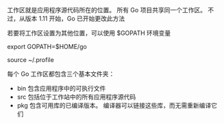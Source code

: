 工作区就是应用程序源代码所在的位置。 所有 Go 项目共享同一个工作区。 不过，从版本 1.11 开始，Go 已开始更改此方法

若要将工作区设置为其他位置，可以使用 $GOPATH 环境变量

export GOPATH=$HOME/go

source ~/.profile

每个 Go 工作区都包含三个基本文件夹：

- bin 包含应用程序中的可执行文件
- src 包括位于工作站中的所有应用程序源代码
- pkg 包含可用库的已编译版本。 编译器可以链接这些库，而无需重新编译它们